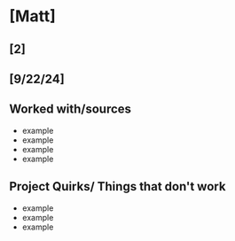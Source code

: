 # [Matt]
## [2]
## [9/22/24]
## Worked with/sources 
* example
* example
* example
* example
## Project Quirks/ Things that don't work
* example
* example
* example
